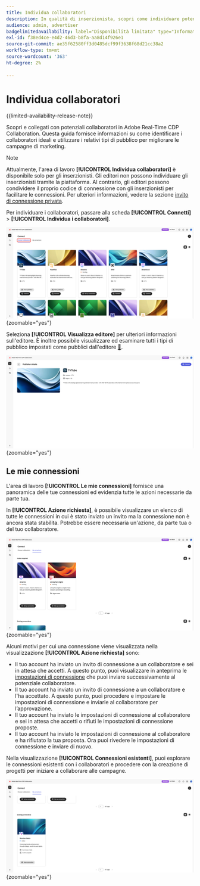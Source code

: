 ```yaml
---
title: Individua collaboratori
description: In qualità di inserzionista, scopri come individuare potenziali collaboratori con cui lavorare utilizzando Adobe Real-Time CDP Collaboration
audience: admin, advertiser
badgelimitedavailability: label="Disponibilità limitata" type="Informative" url="https://helpx.adobe.com/it/legal/product-descriptions/real-time-customer-data-platform-collaboration.html newtab=true"
exl-id: f38ed4ce-e4d2-46d3-b8fa-aa8d14f926e1
source-git-commit: ae35f62580ff3d0485dcf99f3638f68d21cc38a2
workflow-type: tm+mt
source-wordcount: '363'
ht-degree: 2%

---
```


# Individua collaboratori

{{limited-availability-release-note}}

Scopri e collegati con potenziali collaboratori in Adobe Real-Time CDP Collaboration. Questa guida fornisce informazioni su come identificare i collaboratori ideali e utilizzare i relativi tipi di pubblico per migliorare le campagne di marketing.

>[!NOTE]
>
>Attualmente, l&#39;area di lavoro **[!UICONTROL Individua collaboratori]** è disponibile solo per gli inserzionisti. Gli editori non possono individuare gli inserzionisti tramite la piattaforma. Al contrario, gli editori possono condividere il proprio codice di connessione con gli inserzionisti per facilitare le connessioni. Per ulteriori informazioni, vedere la sezione [invito di connessione privata](./establishing-connections.md#private-connection-invite).

Per individuare i collaboratori, passare alla scheda **[!UICONTROL Connetti]** > **[!UICONTROL Individua i collaboratori]**.

![Il dashboard [!UICONTROL Individua collaboratori] nell&#39;area di lavoro [!UICONTROL Connetti].](/help/assets/connect/discover-collaborators/discover-collaborators.png){zoomable="yes"}

Seleziona **[!UICONTROL Visualizza editore]** per ulteriori informazioni sull&#39;editore. È inoltre possibile visualizzare ed esaminare tutti i tipi di pubblico impostati come pubblici dall&#39;editore [&#128279;](/help/guide/setup/onboard-audiences.md#metadata-visibility).

![Dettagli di un singolo editore](/help/assets/connect/discover-collaborators/view-publisher-profile.png){zoomable="yes"}

## Le mie connessioni

L&#39;area di lavoro **[!UICONTROL Le mie connessioni]** fornisce una panoramica delle tue connessioni ed evidenzia tutte le azioni necessarie da parte tua.

In **[!UICONTROL Azione richiesta]**, è possibile visualizzare un elenco di tutte le connessioni in cui è stato inviato un invito ma la connessione non è ancora stata stabilita. Potrebbe essere necessaria un&#39;azione, da parte tua o del tuo collaboratore.

![Azione richiesta nella schermata Connessioni](/help/assets/connect/discover-collaborators/action-required-view.png){zoomable="yes"}

Alcuni motivi per cui una connessione viene visualizzata nella visualizzazione **[!UICONTROL Azione richiesta]** sono:

* Il tuo account ha inviato un invito di connessione a un collaboratore e sei in attesa che accetti. A questo punto, puoi visualizzare in anteprima le [impostazioni di connessione](/help/guide/glossary.md#connection-settings) che puoi inviare successivamente al potenziale collaboratore.
* Il tuo account ha inviato un invito di connessione a un collaboratore e l&#39;ha accettato. A questo punto, puoi procedere e impostare le impostazioni di connessione e inviarle al collaboratore per l’approvazione.
* Il tuo account ha inviato le impostazioni di connessione al collaboratore e sei in attesa che accetti o rifiuti le impostazioni di connessione proposte.
* Il tuo account ha inviato le impostazioni di connessione al collaboratore e ha rifiutato la tua proposta. Ora puoi rivedere le impostazioni di connessione e inviare di nuovo.

Nella visualizzazione **[!UICONTROL Connessioni esistenti]**, puoi esplorare le connessioni esistenti con i collaboratori e procedere con la creazione di progetti per iniziare a collaborare alle campagne.

![Visualizzazione connessioni esistenti nella schermata Connessioni personali](/help/assets/connect/discover-collaborators/existing-connections-view.png){zoomable="yes"}
